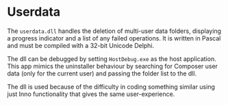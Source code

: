 # Userdata

The `userdata.dll` handles the deletion of multi-user data folders, displaying a progress indicator and a list of any failed operations. It is written in Pascal and must be compiled with a 32-bit Unicode Delphi.

The dll can be debugged by setting `HostDebug.exe` as the host application. This app mimics the uninstaller behaviour by searching for Composer user data (only for the current user) and passing the folder list to the dll.

The dll is used because of the difficulty in coding something similar using just Inno functionality that gives the same user-experience.
